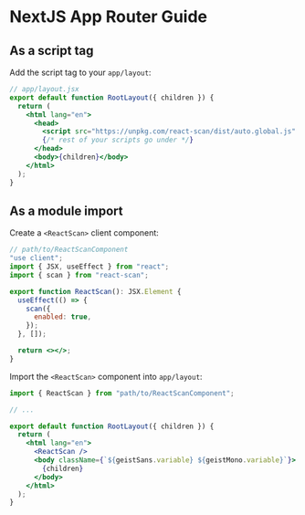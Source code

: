 # NextJS App Router Guide

## As a script tag

Add the script tag to your `app/layout`:

```jsx
// app/layout.jsx
export default function RootLayout({ children }) {
  return (
    <html lang="en">
      <head>
        <script src="https://unpkg.com/react-scan/dist/auto.global.js" />
        {/* rest of your scripts go under */}
      </head>
      <body>{children}</body>
    </html>
  );
}
```

## As a module import

Create a `<ReactScan>` client component:

```jsx
// path/to/ReactScanComponent
"use client";
import { JSX, useEffect } from "react";
import { scan } from "react-scan";

export function ReactScan(): JSX.Element {
  useEffect(() => {
    scan({
      enabled: true,
    });
  }, []);

  return <></>;
}
```

Import the `<ReactScan>` component into `app/layout`:

```jsx
import { ReactScan } from "path/to/ReactScanComponent";

// ...

export default function RootLayout({ children }) {
  return (
    <html lang="en">
      <ReactScan />
      <body className={`${geistSans.variable} ${geistMono.variable}`}>
        {children}
      </body>
    </html>
  );
}
```
